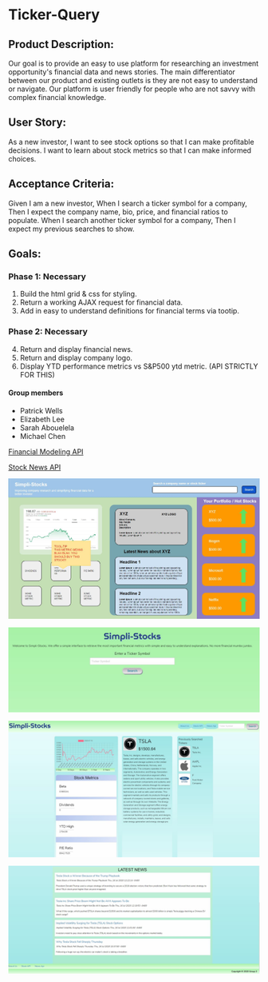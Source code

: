 # Ticker-Query

## Product Description:

Our goal is to provide an easy to use platform for researching an investment opportunity's financial data and news stories. The main differentiator between our product and existing outlets is they are not easy to understand or navigate. Our platform is user friendly for people who are not savvy with complex financial knowledge.

## User Story:
As a new investor, 
I want to see stock options 
so that I can make profitable decisions.
I want to learn about stock metrics
so that I can make informed choices.

## Acceptance Criteria:
Given I am a new investor,
When I search a ticker symbol for a company, 
Then I expect the company name, bio, price, and financial ratios to populate. 
When I search another ticker symbol for a company,
Then I expect my previous searches to show.

## Goals:

### Phase 1: Necessary

1. Build the html grid & css for styling.
2. Return a working AJAX request for financial data.
3. Add in easy to understand definitions for financial terms via tootip.

### Phase 2: Necessary

4. Return and display financial news.
5. Return and display company logo.
6. Display YTD performance metrics vs S&P500 ytd metric. (API STRICTLY FOR THIS)

#### Group members

- Patrick Wells
- Elizabeth Lee
- Sarah Abouelela
- Michael Chen

[Financial Modeling API](https://financialmodelingprep.com/developer/docs/)

[Stock News API](https://stocknewsapi.com/)

![Layout Placeholder](./assets/img/ProjectProposalv2.JPG)

![Initial Screen](./assets/img/Initial-Screen.JPG)

![Main Screen 1](./assets/img/Main-Screen-1.JPG)

![Main Screen 2](./assets/img/Main-Screen-2.JPG)

